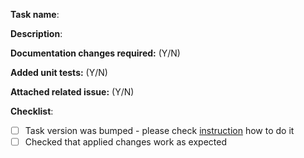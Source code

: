 **Task name**: <Name of changed or new pipeline task>

**Description**: <Describe your changes here>

**Documentation changes required:** (Y/N) <Please mark if documentation changes are required>

**Added unit tests:** (Y/N) <Please mark if unit tests were added or updated according to changes>

**Attached related issue:** (Y/N) <Please add link to related issue here>

**Checklist**:
- [ ] Task version was bumped - please check [instruction](https://github.com/microsoft/azure-pipelines-tasks/tree/master/docs/taskversionbumping.md) how to do it
- [ ] Checked that applied changes work as expected
